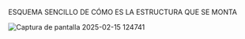 ESQUEMA SENCILLO DE CÓMO ES LA ESTRUCTURA QUE SE MONTA

![Captura de pantalla 2025-02-15 124741](https://github.com/user-attachments/assets/9f6faf5b-ab63-4d75-95ac-fd6de1d446c0)
